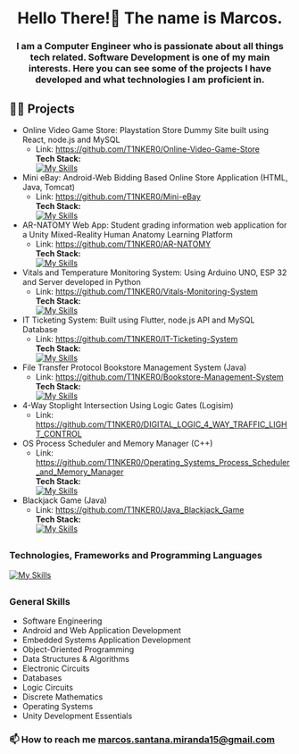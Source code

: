 <h1 align="center">Hello There!👋 The name is Marcos.</h1>
<h3 align="center"> I am a Computer Engineer who is passionate about all things tech related.
 Software Development is one of my main interests.
 Here you can see some of the projects I have developed and what technologies I am proficient in.</h3>

## 👨‍💻 Projects 
   - Online Video Game Store: Playstation Store Dummy Site built using React, node.js and MySQL
     * Link: https://github.com/T1NKER0/Online-Video-Game-Store
       <br> <b> Tech Stack: </b> <br> [![My Skills](https://skillicons.dev/icons?i=react,nodejs,mysql)](https://skillicons.dev)
   - Mini eBay: Android-Web Bidding Based Online Store Application (HTML, Java, Tomcat)
     * Link: https://github.com/T1NKER0/Mini-eBay
       <br> <b> Tech Stack: </b> <br> [![My Skills](https://skillicons.dev/icons?i=java,mysql,html)](https://skillicons.dev)
   - AR-NATOMY Web App: Student grading information web application for a Unity Mixed-Reality Human Anatomy Learning Platform
     * Link: https://github.com/T1NKER0/AR-NATOMY
       <br> <b> Tech Stack: </b> <br> [![My Skills](https://skillicons.dev/icons?i=java,mysql,html,css)](https://skillicons.dev)
   - Vitals and Temperature Monitoring System: Using Arduino UNO, ESP 32 and Server developed in Python
     * Link: https://github.com/T1NKER0/Vitals-Monitoring-System
       <br> <b> Tech Stack: </b> <br> [![My Skills](https://skillicons.dev/icons?i=arduino,cpp,python,mysql)](https://skillicons.dev)
   - IT Ticketing System: Built using Flutter, node.js API and MySQL Database
     * Link: https://github.com/T1NKER0/IT-Ticketing-System
       <br> <b> Tech Stack: </b> <br> [![My Skills](https://skillicons.dev/icons?i=flutter,nodejs,mysql)](https://skillicons.dev)
   - File Transfer Protocol Bookstore Management System (Java)
     * Link: https://github.com/T1NKER0/Bookstore-Management-System
       <br> <b> Tech Stack: </b> <br> [![My Skills](https://skillicons.dev/icons?i=java)](https://skillicons.dev)
   - 4-Way Stoplight Intersection Using Logic Gates (Logisim)
     * Link: https://github.com/T1NKER0/DIGITAL_LOGIC_4_WAY_TRAFFIC_LIGHT_CONTROL
   - OS Process Scheduler and Memory Manager (C++)
     * Link: https://github.com/T1NKER0/Operating_Systems_Process_Scheduler_and_Memory_Manager
       <br> <b> Tech Stack: </b> <br> [![My Skills](https://skillicons.dev/icons?i=c++)](https://skillicons.dev)
   - Blackjack Game (Java)
     * Link: https://github.com/T1NKER0/Java_Blackjack_Game
       <br> <b> Tech Stack: </b> <br> [![My Skills](https://skillicons.dev/icons?i=java)](https://skillicons.dev)

## <h3 align="left">Technologies, Frameworks and Programming Languages</h3>
[![My Skills](https://skillicons.dev/icons?i=arduino,react,flutter,flask,androidstudio,mysql,postgres,nodejs,html,css,js,ts,java,cpp,python,cs,git,linux,unity)](https://skillicons.dev)

## <h3 align="left">General Skills</h3>

 - Software Engineering 
 - Android and Web Application Development
 - Embedded Systems Application Development
 - Object-Oriented Programming
 - Data Structures & Algorithms
 - Electronic Circuits
 - Databases
 - Logic Circuits
 - Discrete Mathematics
 - Operating Systems
 - Unity Development Essentials

 ### 📫 How to reach me **marcos.santana.miranda15@gmail.com**




